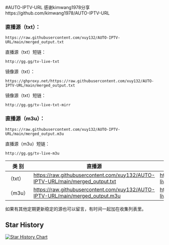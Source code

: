 #AUTO-IPTV-URL
感谢kimwang1978分享https://github.com/kimwang1978/AUTO-IPTV-URL



### **直播源（txt）：**
```
https://raw.githubusercontent.com/xuy132/AUTO-IPTV-URL/main/merged_output.txt
```
直播源（txt）短链：
```
http://gg.gg/tv-live-txt
```
镜像源（txt）：
```
https://ghproxy.net/https://raw.githubusercontent.com/xuy132/AUTO-IPTV-URL/main/merged_output.txt
```
镜像源（txt）短链：
```
http://gg.gg/tv-live-txt-mirr
```
### **直播源（m3u）：**
```
https://raw.githubusercontent.com/xuy132/AUTO-IPTV-URL/main/merged_output.m3u
```
直播源（m3u）短链：
```
http://gg.gg/tv-live-m3u
```


| 类 别  | 直播源                                       | ShortLink   |
|-------|------------------------------------------------|------------|
| （txt） |  https://raw.githubusercontent.com/xuy132/AUTO-IPTV-URL/main/merged_output.txt | http://gg.gg/tv-live-txt   |
| （m3u） |  https://raw.githubusercontent.com/xuy132/AUTO-IPTV-URL/main/merged_output.m3u | http://gg.gg/tv-live-m3u   |
如果有其他定期更新稳定的源也可以留言，有时间一起加在收集列表里。


## Star History

[![Star History Chart](https://api.star-history.com/svg?repos=xuy132/AUTO-IPTV-URL&type=Date)](https://star-history.com/#xuy132/AUTO-IPTV-URL&Date)





